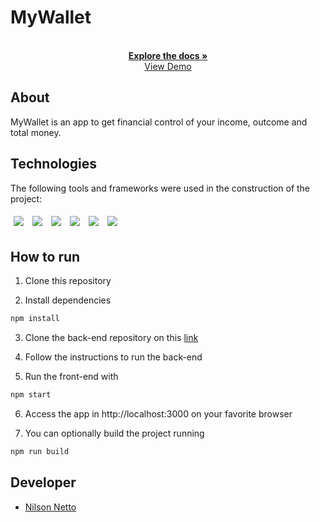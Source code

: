 # MyWallet

  <p align="center">
    <br />
    <a href="https://github.com/NilsonNetto/projeto13-mywallet-front"><strong>Explore the docs »</strong></a>
    <br />
    <a href="https://projeto10-trackit-mexkmdk8y-nilsonnetto.vercel.app/">View Demo</a>
    <br />
  </p>
</p>

## About

MyWallet is an app to get financial control of your income, outcome and total money.

## Technologies

The following tools and frameworks were used in the construction of the project:<br>

<p>
  <img style='margin: 5px;' src='https://img.shields.io/badge/React-20232A?style=for-the-badge&logo=react&logoColor=61DAFB'>
  <img style='margin: 5px;' src='https://img.shields.io/badge/styled--components-DB7093?style=for-the-badge&logo=styled-components&logoColor=white'>
  <img style='margin: 5px;' src='https://img.shields.io/badge/axios%20-%2320232a.svg?&style=for-the-badge&color=informational'>
  <img style='margin: 5px;' src="https://img.shields.io/badge/React_Router-CA4245?style=for-the-badge&logo=react-router&logoColor=white"/>
  <img style='margin: 5px;' src='https://img.shields.io/badge/react-icons%20-%2320232a.svg?&style=for-the-badge&color=f28dc7&logo=react-icons&logoColor=%2361DAFB'>
  <img style='margin: 5px;' src='https://img.shields.io/badge/Vercel-000000?style=for-the-badge&logo=vercel&logoColor=white'>
</p>

## How to run

1. Clone this repository

2. Install dependencies

```bash
npm install
```

3. Clone the back-end repository on this [link](https://github.com/NilsonNetto/projeto13-mywallet-back)

4. Follow the instructions to run the back-end

5. Run the front-end with

```bash
npm start
```

6. Access the app in http://localhost:3000 on your favorite browser

7. You can optionally build the project running

```bash
npm run build
```

## Developer

- [Nilson Netto](https://github.com/NilsonNetto)
